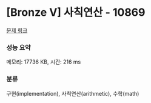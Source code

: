 # [Bronze V] 사칙연산 - 10869 

[문제 링크](https://www.acmicpc.net/problem/10869) 

### 성능 요약

메모리: 17736 KB, 시간: 216 ms

### 분류

구현(implementation), 사칙연산(arithmetic), 수학(math)

